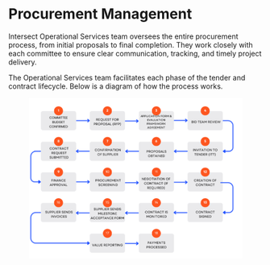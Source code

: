 # Procurement Management

Intersect Operational Services team oversees the entire procurement process, from initial proposals to final completion. They work closely with each committee to ensure clear communication, tracking, and timely project delivery.

The Operational Services team facilitates each phase of the tender and contract lifecycle. Below is a diagram of how the process works.

<figure><img src="../../../.gitbook/assets/image (1) (1).png" alt=""><figcaption></figcaption></figure>
